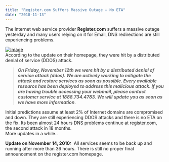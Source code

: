 ```yaml
---
title: "Register.com Suffers Massive Outage – No ETA"
date: "2010-11-13"
---
```


The Internet web service provider **Register.com** suffers a massive outage yesterday and many users relying on it for Email, DNS redirections are still experiencing problems.  
  
[![image](http://lh4.ggpht.com/_40bmzDo_mBs/TN7V8jYLa6I/AAAAAAAABhM/zkO_MosAjr4/image_thumb%5B1%5D.png?imgmax=800 "image")](http://lh3.ggpht.com/_40bmzDo_mBs/TN7V7mYmHoI/AAAAAAAABhI/mblSCqSpU5A/s1600-h/image%5B3%5D.png)  
According to the update on their homepage, they were hit by a distributed denial of service (DDOS) attack.  

> **_On Friday, November 12th we were hit by a distributed denial of service attack (ddos). We are actively working to mitigate the attack and restore services as soon as possible. Every available resource has been deployed to address this malicious attack. If you are having trouble accessing your webmail, please contact customer service at 1888.734.4783. We will update you as soon as we have more information_**.

Initial predictions assume at least 2% of Internet domains are compromised and down. They are still experiencing DDOS attacks and there is no ETA on the fix. Its been almost 24 hours DNS problems continue at register.com, the second attack in 18 months.  
More updates in a while..  
  
**Update on November 14, 2010:**  All services seems to be back up and running after more than 36 hours. There is still no proper final announcement on the register.com homepage.
